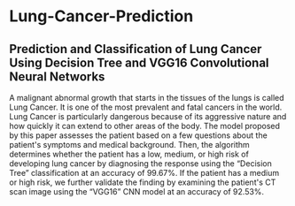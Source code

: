 # Lung-Cancer-Prediction
## Prediction and Classification of Lung Cancer Using Decision Tree and VGG16 Convolutional Neural Networks

A malignant abnormal growth that starts in the tissues of the lungs is called Lung Cancer. It is one of the most prevalent and fatal cancers in the world. Lung Cancer is particularly dangerous because of its aggressive nature and how quickly it can extend to other areas of the body. The model proposed by this paper assesses the patient based on a few questions about the patient's symptoms and medical background. Then, the algorithm determines whether the patient has a low, medium, or high risk of developing lung cancer by diagnosing the response using the “Decision Tree” classification at an accuracy of 99.67%. If the patient has a medium or high risk, we further validate the finding by examining the patient's CT scan image using the “VGG16” CNN model at an accuracy of 92.53%. 
